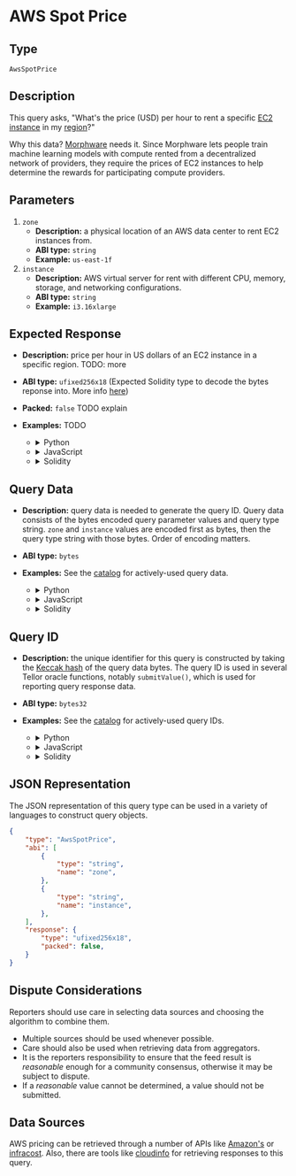 # AWS Spot Price

## Type

`AwsSpotPrice`

## Description

This query asks, "What's the price (USD) per hour to rent a specific [EC2 instance](https://aws.amazon.com/ec2/pricing/on-demand/) in my [region](https://docs.aws.amazon.com/AWSEC2/latest/UserGuide/using-regions-availability-zones.html)?"

Why this data? [Morphware](https://morphware.org) needs it. Since Morphware lets people train machine learning models with compute rented from a decentralized network of providers, they require the prices of EC2 instances to help determine the rewards for participating compute providers.

## Parameters

1. `zone`
    - **Description:** a physical location of an AWS data center to rent EC2 instances from.
    - **ABI type:** `string`
    - **Example:** `us-east-1f`
2. `instance`
    - **Description:** AWS virtual server for rent with different CPU, memory, storage, and networking configurations.
    - **ABI type:** `string`
    - **Example:** `i3.16xlarge`

## Expected Response

- **Description:** price per hour in US dollars of an EC2 instance in a specific region. TODO: more
- **ABI type:** `ufixed256x18` (Expected Solidity type to decode the bytes reponse into. More info [here](https://docs.soliditylang.org/en/v0.8.11/types.html#fixed-point-numbers))
- **Packed:** `false` TODO explain
- **Examples:** TODO

    - <details><summary>Python</summary>

        Using [telliot-core](https://github.com/tellor-io/telliot-core):

        ```python
        from telliot_core.api import AwsSpotPrice

        price = 2.345

        query = AwsSpotPrice(zone="us-east-1f", instance="i3.16xlarge")

        value = query.value_type.encode(price)
        print("Encoded query response:", value.hex())
        ```

        Lower level way: TODO

        ```python


        print("Response bytes:", query_data)
        ```

    - <details><summary>JavaScript</summary>

        ```javascript
        console.log("TODO")
        ```

    - <details><summary>Solidity</summary>

        ```javascript
        TODO
        ```

    </details>
    </details>
    </details>

## Query Data
- **Description:** query data is needed to generate the query ID. Query data consists of the bytes encoded query parameter values and query type string. `zone` and `instance` values are encoded first as bytes, then the query type string with those bytes. Order of encoding matters.
- **ABI type:** `bytes`
- **Examples:** See the [catalog](https://github.com/tellor-io/dataSpecs/blob/main/catalog.md) for actively-used query data.

    - <details><summary>Python</summary>

        Using [telliot-core](https://github.com/tellor-io/telliot-core):

        ```python
        from telliot_core.api import AwsSpotPrice

        query = AwsSpotPrice(zone="us-east-1f", instance="i3.16xlarge")

        print("Query Data:", query.query_data)
        ```

        Using [eth-abi](https://github.com/ethereum/eth-abi):

        ```python
        from eth_abi import encode_abi

        encoded_param_vals = encode_abi(["string", "string"], ["us-east-1f", "i3.16xlarge"])

        query_data = encode_abi(["string", "bytes"], ["AwsSpotPrice", encoded_param_vals])

        print("Query Data:", query_data)
        ```

    - <details><summary>JavaScript</summary>

        Using [web3.js](https://github.com/ChainSafe/web3.js):

        ```javascript
        queryDataArgs = web3.eth.abi.encodeParameters(['string', 'string'], ['us-east-1f', 'i3.16xlarge'])

        queryData = web3.eth.abi.encodeParameters(['string', 'bytes'], ['AwsSpotPrice', queryDataArgs])
        ```

        Using [ethers.js](https://github.com/ethers-io/ethers.js/):

        ```javascript
        abiCoder = new ethers.utils.AbiCoder

        queryDataArgs = abiCoder.encode(['string', 'string'], ['us-east-1f', 'i3.16xlarge'])


        queryData = abiCoder.encode(['string', 'bytes'], ['AwsSpotPrice', queryDataArgs])
        ```

    - <details><summary>Solidity</summary>

        ```javascript
        string zone = "us-east-1f";
        string instance = "i3.16xlarge";
        bytes queryDataArgs = abi.encode(zone, instance);
        bytes queryData = abi.encode("ExampleQuery", queryDataArgs);
        ```

    </details>
    </details>
    </details>

## Query ID
- **Description:** the unique identifier for this query is constructed by taking the [Keccak hash](https://eth.wiki/en/concepts/ethash/ethash) of the query data bytes. The query ID is used in several Tellor oracle functions, notably `submitValue()`, which is used for reporting query response data.
- **ABI type:** `bytes32`
- **Examples:** See the [catalog](https://github.com/tellor-io/dataSpecs/blob/main/catalog.md) for actively-used query IDs.

    - <details><summary>Python</summary>

        Using [telliot-core](https://github.com/tellor-io/telliot-core):

        ```python
        from telliot_core.api import AwsSpotPrice

        query = AwsSpotPrice(zone="us-east-1f", instance="i3.16xlarge")

        print("Query ID:", query.query_id.hex())
        ```

        Using [web3](https://github.com/ethereum/web3.py):

        ```python
        from web3 import Web3

        query_id = bytes(Web3.keccak(b"fake query data"))

        print("Query ID:", query_id.hex())
        ```

    - <details><summary>JavaScript</summary>

        ```javascript
        console.log("TODO")
        ```

    - <details><summary>Solidity</summary>

        ```javascript
        queryData = abi.encode(["string", "bytes"], ["AwsSpotPrice", encodedParameterValues])
        ```

    </details>
    </details>
    </details>

## JSON Representation

The JSON representation of this query type can be used in a variety of languages to construct query objects.

```json
{
    "type": "AwsSpotPrice",
    "abi": [
        {
            "type": "string",
            "name": "zone",
        },
        {
            "type": "string",
            "name": "instance",
        },
    ],
    "response": {
        "type": "ufixed256x18",
        "packed": false,
    }
}
```

## Dispute Considerations

Reporters should use care in selecting data sources and choosing the algorithm to combine them.
 
- Multiple sources should be used whenever possible.
- Care should also be used when retrieving data from aggregators.  
- It is the reporters responsibility to ensure that the feed result is *reasonable* enough for a community consensus, otherwise it may be subject to dispute.
- If a *reasonable* value cannot be determined, a value should not be submitted.

## Data Sources

AWS pricing can be retrieved through a number of APIs like [Amazon's](https://docs.aws.amazon.com/awsaccountbilling/latest/aboutv2/price-changes.html) or [infracost](https://www.infracost.io/blog/cloud-pricing-api/). Also, there are tools like [cloudinfo](https://github.com/banzaicloud/cloudinfo) for retrieving responses to this query.